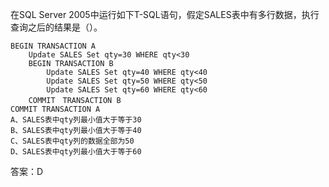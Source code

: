 在SQL Server 2005中运行如下T-SQL语句，假定SALES表中有多行数据，执行查询之后的结果是（）。
```  
BEGIN TRANSACTION A
	Update SALES Set qty=30 WHERE qty<30
	BEGIN TRANSACTION B
		Update SALES Set qty=40 WHERE qty<40
		Update SALES Set qty=50 WHERE qty<50
		Update SALES Set qty=60 WHERE qty<60
	COMMIT　TRANSACTION B
COMMIT TRANSACTION A
A、SALES表中qty列最小值大于等于30
B、SALES表中qty列最小值大于等于40
C、SALES表中qty列的数据全部为50
D、SALES表中qty列最小值大于等于60
```

答案：D
